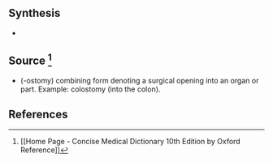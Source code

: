 ## Synthesis
- 
## Source [^1]
- (-ostomy) combining form denoting a surgical opening into an organ or part. Example: colostomy (into the colon).
## References

[^1]: [[Home Page - Concise Medical Dictionary 10th Edition by Oxford Reference]]